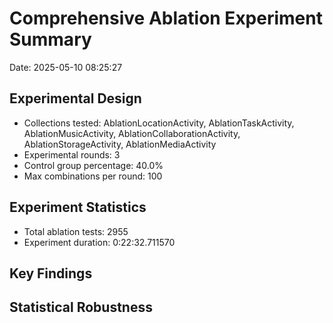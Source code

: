 # Comprehensive Ablation Experiment Summary

Date: 2025-05-10 08:25:27

## Experimental Design

- Collections tested: AblationLocationActivity, AblationTaskActivity, AblationMusicActivity, AblationCollaborationActivity, AblationStorageActivity, AblationMediaActivity
- Experimental rounds: 3
- Control group percentage: 40.0%
- Max combinations per round: 100

## Experiment Statistics

- Total ablation tests: 2955
- Experiment duration: 0:22:32.711570

## Key Findings


## Statistical Robustness

